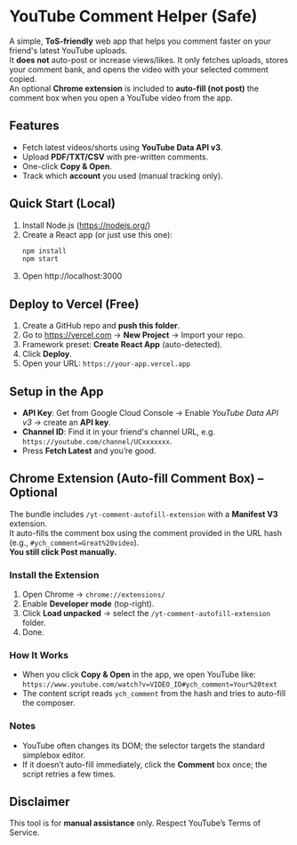 # YouTube Comment Helper (Safe)

A simple, **ToS-friendly** web app that helps you comment faster on your friend's latest YouTube uploads.  
It **does not** auto-post or increase views/likes. It only fetches uploads, stores your comment bank, and opens the video with your selected comment copied.  
An optional **Chrome extension** is included to **auto-fill (not post)** the comment box when you open a YouTube video from the app.

## Features
- Fetch latest videos/shorts using **YouTube Data API v3**.
- Upload **PDF/TXT/CSV** with pre-written comments.
- One-click **Copy & Open**.
- Track which **account** you used (manual tracking only).

## Quick Start (Local)
1. Install Node.js (https://nodejs.org/)
2. Create a React app (or just use this one):
   ```bash
   npm install
   npm start
   ```
3. Open http://localhost:3000

## Deploy to Vercel (Free)
1. Create a GitHub repo and **push this folder**.
2. Go to https://vercel.com → **New Project** → Import your repo.
3. Framework preset: **Create React App** (auto-detected).
4. Click **Deploy**.
5. Open your URL: `https://your-app.vercel.app`

## Setup in the App
- **API Key**: Get from Google Cloud Console → Enable *YouTube Data API v3* → create an **API key**.
- **Channel ID**: Find it in your friend's channel URL, e.g. `https://youtube.com/channel/UCxxxxxxx`.
- Press **Fetch Latest** and you’re good.

## Chrome Extension (Auto-fill Comment Box) – Optional
The bundle includes `/yt-comment-autofill-extension` with a **Manifest V3** extension.  
It auto-fills the comment box using the comment provided in the URL hash (e.g., `#ych_comment=Great%20video`).  
**You still click Post manually.**

### Install the Extension
1. Open Chrome → `chrome://extensions/`
2. Enable **Developer mode** (top-right).
3. Click **Load unpacked** → select the `/yt-comment-autofill-extension` folder.
4. Done.

### How It Works
- When you click **Copy & Open** in the app, we open YouTube like:
  `https://www.youtube.com/watch?v=VIDEO_ID#ych_comment=Your%20text`
- The content script reads `ych_comment` from the hash and tries to auto-fill the composer.

### Notes
- YouTube often changes its DOM; the selector targets the standard simplebox editor.
- If it doesn’t auto-fill immediately, click the **Comment** box once; the script retries a few times.

## Disclaimer
This tool is for **manual assistance** only. Respect YouTube’s Terms of Service.
